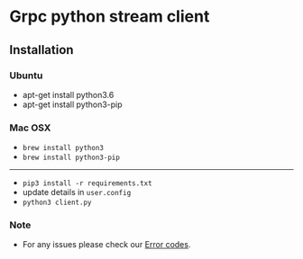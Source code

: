 # Grpc python stream client

## Installation

### Ubuntu
- apt-get install python3.6
- apt-get install python3-pip

### Mac OSX
- `brew install python3`
- `brew install python3-pip`

___
- `pip3 install -r requirements.txt`
- update details in `user.config`
- `python3 client.py`


### Note
* For any issues please check our [Error codes](https://github.com/gnani-ai/API-service).
